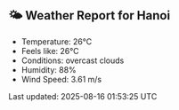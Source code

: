 <!-- WEATHER-START -->
## 🌤 Weather Report for Hanoi

- Temperature: 26°C
- Feels like: 26°C
- Conditions: overcast clouds
- Humidity: 88%
- Wind Speed: 3.61 m/s

Last updated: 2025-08-16 01:53:25 UTC
<!-- WEATHER-END -->

